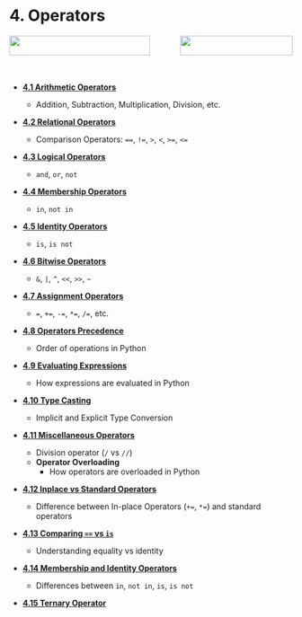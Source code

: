 # 4. Operators

<span style="display: flex; justify-content: space-between; width: 100%; align-items: center;">
    <a href="../03-module-03-data-handling/README.md">
        <img src="https://img.shields.io/badge/Previous-Data_Handling-blue" width="250" height="35">
    </a>
    <a href="../05-module-05-debugging/README.md">
        <img src="https://img.shields.io/badge/Next-Debugging-brightgreen" width="200" height="35">
    </a>
</span>
<br><br>

- [**4.1 Arithmetic Operators**](session-4.0.md#41-arithmetic-operators)
  - Addition, Subtraction, Multiplication, Division, etc.

- [**4.2 Relational Operators**](session-4.0.md#42-relational-operators)
  - Comparison Operators: `==`, `!=`, `>`, `<`, `>=`, `<=`

- [**4.3 Logical Operators**](session-4.0.md#43-logical-operators)
  - `and`, `or`, `not`

- [**4.4 Membership Operators**](session-4.0.md#44-membership-operators)
  - `in`, `not in`

- [**4.5 Identity Operators**](session-4.0.md#45-identity-operators)
  - `is`, `is not`

- [**4.6 Bitwise Operators**](session-4.0.md#46-bitwise-operators)
  - `&`, `|`, `^`, `<<`, `>>`, `~`

- [**4.7 Assignment Operators**](session-4.0.md#47-assignment-operators)
  - `=`, `+=`, `-=`, `*=`, `/=`, etc.

- [**4.8 Operators Precedence**](session-4.0.md#48-operators-precedence)
  - Order of operations in Python

- [**4.9 Evaluating Expressions**](session-4.0.md#49-evaluating-expressions)
  - How expressions are evaluated in Python

- [**4.10 Type Casting**](session-4.0.md#410-type-casting)
  - Implicit and Explicit Type Conversion

- [**4.11 Miscellaneous Operators**](session-4.0.md#411-miscellaneous-operators)
  - Division operator (`/` vs `//`)
  - **Operator Overloading**
    - How operators are overloaded in Python

- [**4.12 Inplace vs Standard Operators**](session-4.0.md#412-inplace-vs-standard-operators)
  - Difference between In-place Operators (`+=`, `*=`) and standard operators

- [**4.13 Comparing `==` vs `is`**](session-4.0.md#413-comparing--vs-is)
  - Understanding equality vs identity

- [**4.14 Membership and Identity Operators**](session-4.0.md#414-membership-and-identity-operators)
  - Differences between `in`, `not in`, `is`, `is not`

- [ **4.15 Ternary Operator**](session-4.0.md#415-ternary-operator)
